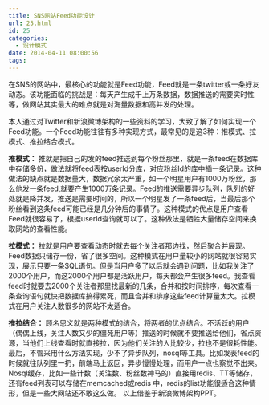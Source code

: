```yaml
---
title: SNS网站Feed功能设计
url: 25.html
id: 25
categories:
  - 设计模式
date: 2014-04-11 08:00:56
tags:
---
```


在SNS的网站中，最核心的功能就是Feed功能，Feed就是一条twitter或一条好友动态。该功能面临的挑战是：每天产生成千上万条数据，数据推送的需要实时性等，做网站其实最大的难点就是对海量数据和高并发的处理。

本人通过对Twitter和新浪微博架构的一些资料的学习，大致了解了如何实现一个Feed功能。一个Feed功能往往有多种实现方式，最常见的是这3种：推模式、拉模式、推拉结合模式。 

<!-- more -->

**推模式：** 推就是把自己的发的feed推送到每个粉丝那里，就是一条feed在数据库中存储多份，做法就将feed表按userId分库，对应粉丝Id的库中插一条记录。这种做法的缺点就是数据量大，数据冗余太严重，如一个明星用户有1000万粉丝，那么他发一条feed,就要产生1000万条记录。Feed的推送需要异步队列，队列的好处就是降并发，推送是需要时间的，所以一个明星发了一条feed后，当最后那个粉丝看到这条feed可能已经是几分钟后的事情了。这种模式的优点是用户查看Feed就很容易了，根据userId查询就可以了。这种做法是牺牲大量储存空间来换取网站的查看性能。 

**拉模式：** 拉就是用户要查看动态时就去每个关注者那边找，然后聚合并展现。Feed数据只储存一份，省了很多空间。这种模式在用户量较小的网站就很容易实现，展示只要一条SQL语句。但是当用户多了以后就会遇到问题，比如我关注了2000个用户，而这2000个用户都是活跃用户，每天都会产生很多feed。我查看 feed时就要去2000个关注者那里找最新的几条，合并和按时间排序，每次查看一条查询语句就快把数据库搞得累死，而且合并和排序这些feed计算量太大。拉模式在用户关注人数很多的网站不太适合。 

**推拉结合：** 顾名思义就是两种模式的结合，将两者的优点结合。不活跃的用户（偶偶上线，关注人数又少的僵死用户等）推送的时候就不要推送给他们，省点资源，当他们上线查看时就直接拉，因为他们关注的人比较少，拉也不是很耗性能。 最后，不管采用什么方法实现，少不了异步队列，nosql等工具。比如发表feed的时候就往队列里一扔，前端马上返回，异步慢慢处理，而用户一点也察觉不出来。Nosql缓存，比如一些计数（关注数、粉丝数神马的）直接用redis、TT等储存，还有feed列表可以存储在memcached或redis 中，redis的list功能很适合这种情形，但是一些大网站还不敢这么做。 以上借鉴于新浪微博架构PPT。